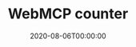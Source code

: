 ---
title: WebMCP counter
summary: Graphical user interface to estimate immune and stromal cell population abundance from the transcriptome
tags:
- transcriptomic tools
date: "2020-08-06T00:00:00"

# Optional external URL for project (replaces project detail page).
external_link: http://134.157.229.105:3838/webMCP/

image:
  caption:  logo
  focal_point: Smart
  
---